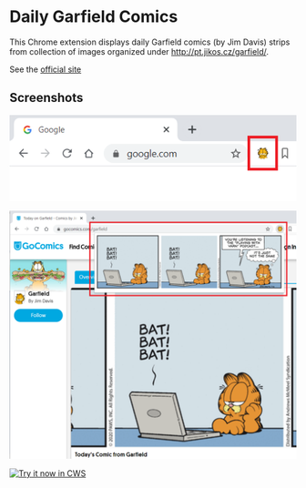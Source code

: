 # Daily Garfield Comics
This Chrome extension displays daily Garfield comics (by Jim Davis) strips from collection of images organized under http://pt.jikos.cz/garfield/.

See the [official site](https://www.garfield.com/)

## Screenshots
![Screenshot1](src/resources/images/capture1.png)

![Screenshot2](src/resources/images/capture2.png)

<a target="_blank" href="https://chrome.google.com/webstore/detail/daily-garfield-comics/fiobgijambbbkgndmodakkpajghgnjbe">![Try it now in CWS](https://raw.github.com/GoogleChrome/chrome-app-samples/master/tryitnowbutton.png "Click here to install this from the Chrome Web Store")</a>
